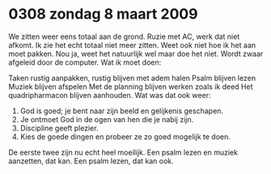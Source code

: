 # 0308 zondag 8 maart 2009
We zitten weer eens totaal aan de grond. Ruzie met AC, werk dat niet afkomt. Ik zie het echt totaal niet meer zitten. Weet ook niet hoe ik het aan moet pakken. Nou ja, weet het natuurlijk wel maar doe het niet. Wordt zwaar afgeleid door de computer. Wat ik moet doen:

Taken rustig aanpakken, rustig blijven met adem halen
Psalm blijven lezen
Muziek blijven afspelen
Met de planning blijven werken zoals ik deed
Het quadripharmacon  blijven aanhouden. Wat was dat ook weer:

1. God is goed; je bent naar zijn beeld en gelijkenis geschapen.
2. Je ontmoet God in de ogen van hen die je nabij zijn.
3. Discipline geeft plezier.
4. Kies de goede dingen en probeer ze zo goed mogelijk te doen.
 
De eerste twee zijn nu echt heel moeilijk. Een psalm lezen en muziek aanzetten, dat kan.  Een psalm lezen, dat kan ook.